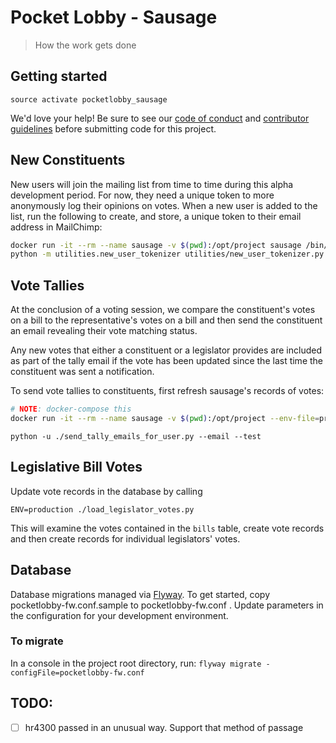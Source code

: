 # Pocket Lobby - Sausage

> How the work gets done

## Getting started

`source activate pocketlobby_sausage`

We'd love your help! Be sure to see our [code of conduct](docs/code-of-conduct.md) and
[contributor guidelines](docs/CONTRIBUTING.md) before submitting code for this project.

## New Constituents

New users will join the mailing list from time to time during this alpha development period. For now, they need
a unique token to more anonymously log their opinions on votes. When a new user is added to the list, run the following
to create, and store, a unique token to their email address in MailChimp:

```bash
docker run -it --rm --name sausage -v $(pwd):/opt/project sausage /bin/bash
python -m utilities.new_user_tokenizer utilities/new_user_tokenizer.py
```

## Vote Tallies

At the conclusion of a voting session, we compare the constituent's
votes on a bill to the representative's votes on a bill and then send
the constituent an email revealing their vote matching status.

Any new votes that either a constituent or a legislator provides are included as
part of the tally email if the vote has been updated since the last time the
constituent was sent a notification.

To send vote tallies to constituents, first refresh sausage's records of votes:


```bash
# NOTE: docker-compose this
docker run -it --rm --name sausage -v $(pwd):/opt/project --env-file=prod_tally_mail.env -v /home/brycemcd/Sites/congress/data/:/var/congress/data/ sausage python load_legislator_votes.py
```

`python -u ./send_tally_emails_for_user.py --email --test`

## Legislative Bill Votes

Update vote records in the database by calling

`ENV=production ./load_legislator_votes.py`

This will examine the votes contained in the `bills` table, create vote records
and then create records for individual legislators' votes.

## Database

Database migrations managed via [Flyway](https://flywaydb.org/). To get
started, copy pocketlobby-fw.conf.sample to pocketlobby-fw.conf . Update
parameters in the configuration for your development environment.

### To migrate

In a console in the project root directory, run:
`flyway migrate -configFile=pocketlobby-fw.conf`

## TODO:

+ [ ] hr4300 passed in an unusual way. Support that method of passage
